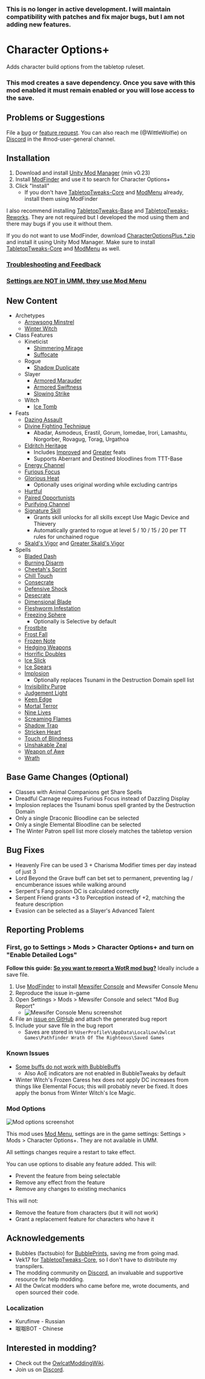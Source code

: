 ### This is no longer in active development. I will maintain compatibility with patches and fix major bugs, but I am not adding new features.
 
 # Character Options+

Adds character build options from the tabletop ruleset.

### This mod creates a save dependency. Once you save with this mod enabled it must remain enabled or you will lose access to the save.

## Problems or Suggestions

File a [bug](https://github.com/WittleWolfie/CharacterOptionsPlus/issues/new?template=bug_report.md&title=%5BBUG%5D) or [feature request](https://github.com/WittleWolfie/CharacterOptionsPlus/issues/new?template=feature_request.md&title=%5BFeature%5D). You can also reach me (@WittleWolfie) on [Discord](https://discord.com/invite/owlcat) in the #mod-user-general channel.

## Installation

1. Download and install [Unity Mod Manager](https://github.com/newman55/unity-mod-manager) (min v0.23)
2. Install [ModFinder](https://github.com/Pathfinder-WOTR-Modding-Community/ModFinder) and use it to search for Character Options+
3. Click "Install"
    * If you don't have [TabletopTweaks-Core](https://github.com/Vek17/TabletopTweaks-Core) and [ModMenu](https://github.com/WittleWolfie/ModMenu) already, install them using ModFinder

I also recommend installing [TabletopTweaks-Base](https://github.com/Vek17/TabletopTweaks-Base) and [TabletopTweaks-Reworks](https://github.com/Vek17/TabletopTweaks-Reworks). They are not required but I developed the mod using them and there may bugs if you use it without them.

If you do not want to use ModFinder, download [CharacterOptionsPlus.*.zip](https://github.com/WittleWolfie/CharacterOptionsPlus/releases/latest) and install it using Unity Mod Manager. Make sure to install [TabletopTweaks-Core](https://github.com/Vek17/TabletopTweaks-Core) and [ModMenu](https://github.com/WittleWolfie/ModMenu) as well.

### [Troubleshooting and Feedback](#problems-or-suggestions)

### [Settings are NOT in UMM, they use Mod Menu](#mod-options) 

## New Content

* Archetypes
    * [Arrowsong Minstrel](https://www.d20pfsrd.com/classes/core-classes/bard/archetypes/paizo-bard-archetypes/arrowsong-minstrel-bard/)
    * [Winter Witch](https://www.d20pfsrd.com/classes/base-classes/witch/archetypes/paizo-witch-archetypes/winter-witch/)
* Class Features
    * Kineticist
        * [Shimmering Mirage](https://www.d20pfsrd.com/alternative-rule-systems/occult-adventures/occult-classes/kineticist/utility-wild-talents/)
        * [Suffocate](https://www.d20pfsrd.com/alternative-rule-systems/occult-adventures/occult-classes/kineticist/utility-wild-talents/)
    * Rogue
        * [Shadow Duplicate](https://www.d20pfsrd.com/classes/core-classes/rogue/rogue-talents/paizo-rogue-talents/shadow-duplicate-sp/)
    * Slayer
        * [Armored Marauder](https://www.d20pfsrd.com/classes/hybrid-classes/slayer/slayer-talents/paizo-slayer-talents-advanced/armored-marauder-ex/)
        * [Armored Swiftness](https://www.d20pfsrd.com/classes/hybrid-classes/slayer/slayer-talents/paizo-slayer-talents-advanced/armored-swiftness-ex/)
        * [Slowing Strike](https://www.d20pfsrd.com/classes/hybrid-classes/slayer/slayer-talents/paizo-slayer-talents/slowing-strike/)
    * Witch
        * [Ice Tomb](https://www.d20pfsrd.com/classes/base-classes/witch/hexes/hexes/major-hexes/hex-major-ice-tomb-su/)
* Feats
    * [Dazing Assault](https://www.d20pfsrd.com/feats/combat-feats/dazing-assault-combat/)
    * [Divine Fighting Technique](https://www.aonprd.com/FeatDisplay.aspx?ItemName=Divine%20Fighting%20Technique)
        * Abadar, Asmodeus, Erastil, Gorum, Iomedae, Irori, Lamashtu, Norgorber, Rovagug, Torag, Urgathoa
    * [Eldritch Heritage](https://www.d20pfsrd.com/feats/general-feats/eldritch-heritage/)
        * Includes [Improved](https://www.d20pfsrd.com/feats/general-feats/improved-eldritch-heritage/) and [Greater](https://www.d20pfsrd.com/feats/general-feats/greater-eldritch-heritage/) feats
        * Supports Aberrant and Destined bloodlines from TTT-Base
    * [Energy Channel](https://www.d20pfsrd.com/feats/general-feats/energy-channel/)
    * [Furious Focus](https://www.d20pfsrd.com/feats/combat-feats/furious-focus-combat/)
    * [Glorious Heat](https://www.d20pfsrd.com/feats/general-feats/glorious-heat/)
        * Optionally uses original wording while excluding cantrips
    * [Hurtful](https://www.d20pfsrd.com/feats/combat-feats/hurtful-combat/)
    * [Paired Opportunists](https://www.d20pfsrd.com/feats/combat-feats/paired-opportunists-combat-teamwork/)
    * [Purifying Channel](https://www.d20pfsrd.com/feats/general-feats/purifying-channel/)
    * [Signature Skill](https://www.d20pfsrd.com/feats/general-feats/signature-skill-general/)
        * Grants skill unlocks for all skills except Use Magic Device and Thievery
        * Automatically granted to rogue at level 5 / 10 / 15 / 20 per TT rules for unchained rogue
    * [Skald's Vigor](https://www.d20pfsrd.com/feats/general-feats/skald-s-vigor/) and [Greater Skald's Vigor](https://www.d20pfsrd.com/feats/general-feats/greater-skald-s-vigor/)
* Spells
    * [Bladed Dash](https://www.d20pfsrd.com/magic/all-spells/b/bladed-dash/)
    * [Burning Disarm](https://www.d20pfsrd.com/magic/all-spells/b/burning-disarm/)
    * [Cheetah's Sprint](https://www.d20pfsrd.com/magic/all-spells/c/cheetah-s-sprint/)
    * [Chill Touch](https://www.d20pfsrd.com/magic/all-spells/c/chill-touch/)
    * [Consecrate](https://www.d20pfsrd.com/magic/all-spells/c/consecrate/)
    * [Defensive Shock](https://www.d20pfsrd.com/magic/all-spells/d/defensive-shock/)
    * [Desecrate](https://www.d20pfsrd.com/magic/all-spells/d/desecrate/)
    * [Dimensional Blade](https://www.d20pfsrd.com/magic/all-spells/d/dimensional-blade/)
    * [Fleshworm Infestation](https://www.d20pfsrd.com/magic/all-spells/f/fleshworm-infestation/)
    * [Freezing Sphere](https://www.d20pfsrd.com/magic/all-spells/f/freezing-sphere/)
        * Optionally is Selective by default
    * [Frostbite](https://www.d20pfsrd.com/magic/all-spells/f/frostbite/)
    * [Frost Fall](https://www.d20pfsrd.com/magic/all-spells/f/frost-fall/)
    * [Frozen Note](https://www.d20pfsrd.com/magic/all-spells/f/frozen-note/)
    * [Hedging Weapons](https://www.d20pfsrd.com/magic/all-spells/h/hedging-weapons/)
    * [Horrific Doubles](https://www.d20pfsrd.com/magic/all-spells/h/horrific-doubles/)
    * [Ice Slick](https://www.d20pfsrd.com/magic/all-spells/i/ice-slick/)
    * [Ice Spears](https://www.d20pfsrd.com/magic/all-spells/i/ice-spears/)
    * [Implosion](https://www.d20pfsrd.com/magic/all-spells/i/implosion/)
        * Optionally replaces Tsunami in the Destruction Domain spell list
    * [Invisibility Purge](https://www.d20pfsrd.com/magic/all-spells/i/invisibility-purge/)
    * [Judgement Light](https://www.d20pfsrd.com/magic/all-spells/j/judgment-light/)
    * [Keen Edge](https://www.d20pfsrd.com/magic/all-spells/k/keen-edge/)
    * [Mortal Terror](https://www.d20pfsrd.com/magic/all-spells/m/mortal-terror/)
    * [Nine Lives](https://www.d20pfsrd.com/magic/all-spells/n/nine-lives/)
    * [Screaming Flames](https://www.d20pfsrd.com/magic/all-spells/s/screaming-flames/)
    * [Shadow Trap](https://www.d20pfsrd.com/magic/all-spells/s/shadow-trap/)
    * [Stricken Heart](https://www.d20pfsrd.com/magic/all-spells/s/stricken-heart/)
    * [Touch of Blindness](https://www.d20pfsrd.com/magic/all-spells/t/touch-of-blindness/)
    * [Unshakable Zeal](https://www.d20pfsrd.com/magic/all-spells/u/unshakable-zeal/)
    * [Weapon of Awe](https://www.d20pfsrd.com/magic/all-spells/w/weapon-of-awe/)
    * [Wrath](https://www.d20pfsrd.com/magic/all-spells/w/wrath/)

## Base Game Changes (Optional)

* Classes with Animal Companions get Share Spells
* Dreadful Carnage requires Furious Focus instead of Dazzling Display
* Implosion replaces the Tsunami bonus spell granted by the Destruction Domain
* Only a single Draconic Bloodline can be selected
* Only a single Elemental Bloodline can be selected
* The Winter Patron spell list more closely matches the tabletop version

## Bug Fixes

* Heavenly Fire can be used 3 + Charisma Modifier times per day instead of just 3
* Lord Beyond the Grave buff can bet set to permanent, preventing lag / encumberance issues while walking around
* Serpent's Fang poison DC is calculated correctly
* Serpent Friend grants +3 to Perception instead of +2, matching the feature description
* Evasion can be selected as a Slayer's Advanced Talent

## Reporting Problems

### First, go to Settings > Mods > Character Options+ and turn on "Enable Detailed Logs"

**Follow this guide: [So you want to report a WotR mod bug?](https://github.com/Pathfinder-WOTR-Modding-Community/MewsiferConsole/blob/main/ModBugReports.md)** Ideally include a save file.

1. Use [ModFinder](https://github.com/Pathfinder-WOTR-Modding-Community/ModFinder) to install [Mewsifer Console](https://github.com/Pathfinder-WOTR-Modding-Community/MewsiferConsole) and Mewsifer Console Menu
2. Reproduce the issue in-game
3. Open Settings > Mods > Mewsifer Console and select "Mod Bug Report"
    * ![Mewsifer Console Menu screenshot](https://github.com/WittleWolfie/CharacterOptionsPlus/blob/main/screenshots/bug_report.png)
4. File an [issue on GitHub](https://github.com/WittleWolfie/CharacterOptionsPlus/issues/new?template=bug_report.md&title=%5BBUG%5D) and attach the generated bug report
5. Include your save file in the bug report
    * Saves are stored in `%UserProfile%\AppData\LocalLow\Owlcat Games\Pathfinder Wrath Of The Righteous\Saved Games`

### Known Issues

* [Some buffs do not work with BubbleBuffs](https://github.com/WittleWolfie/CharacterOptionsPlus/issues/76)
    * Also AoE indicators are not enabled in BubbleTweaks by default
* Winter Witch's Frozen Caress hex does not apply DC increases from things like Elemental Focus; this will probably never be fixed. It does apply the bonus from Winter Witch's Ice Magic.

### Mod Options

![Mod options screenshot](https://github.com/WittleWolfie/CharacterOptionsPlus/blob/main/screenshots/settings.png)

This mod uses [Mod Menu](https://github.com/WittleWolfie/ModMenu), settings are in the game settings: Settings > Mods > Character Options+. They are not available in UMM.

All settings changes require a restart to take effect.

You can use options to disable any feature added. This will:

* Prevent the feature from being selectable
* Remove any effect from the feature
* Remove any changes to existing mechanics

This will not:

* Remove the feature from characters (but it will not work)
* Grant a replacement feature for characters who have it

## Acknowledgements

* Bubbles (factsubio) for [BubblePrints](https://github.com/factubsio/BubblePrints), saving me from going mad.
* Vek17 for [TabletopTweaks-Core](https://github.com/Vek17/TabletopTweaks-Core), so I don't have to distribute my transpilers.
* The modding community on [Discord](https://discord.com/invite/owlcat), an invaluable and supportive resource for help modding.
* All the Owlcat modders who came before me, wrote documents, and open sourced their code.

### Localization

* Kurufinve - Russian
* 呶呶BOT - Chinese

## Interested in modding?

* Check out the [OwlcatModdingWiki](https://github.com/WittleWolfie/OwlcatModdingWiki/wiki).
* Join us on [Discord](https://discord.com/invite/owlcat).
